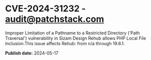 # CVE-2024-31232 - audit@patchstack.com

Improper Limitation of a Pathname to a Restricted Directory ('Path Traversal') vulnerability in Sizam Design Rehub allows PHP Local File Inclusion.This issue affects Rehub: from n/a through 19.6.1.

**Publish date:** 2024-05-17
